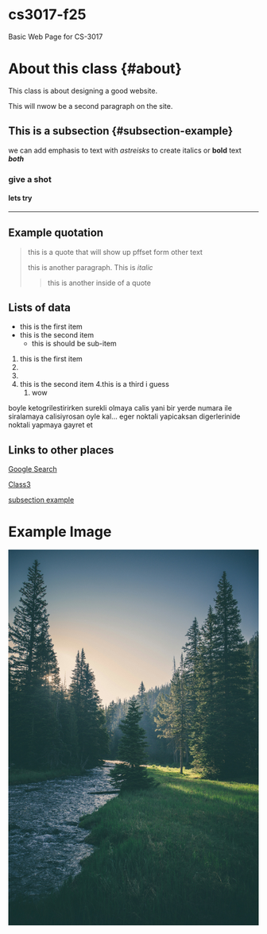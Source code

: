# cs3017-f25
Basic Web Page for CS-3017

# About this class {#about}
This class is about designing a good website. 

This will nwow be a second paragraph on the site. 

## This is a subsection {#subsection-example}
we can add emphasis to text with *astreisks* to create italics or **bold** text ***both***

### give a shot 

#### lets try 

----------------------------------------------------------------------------------------------

## Example quotation
> this is a quote that will show up pffset form other text
>
> this is another paragraph. This is *italic*
>
> > this is another inside of a quote

## Lists of data 

+ this is the first item
+ this is the second item
  + this is should be sub-item

1. this is the first item
2. 
3. 
4. this is the second item
4.this is a third i guess
     1. wow

boyle ketogrilestirirken surekli olmaya calis yani bir yerde numara ile siralamaya calisiyrosan oyle kal... eger noktali yapicaksan digerlerinide noktali yapmaya gayret et 


## Links to other places 
[Google Search](https://google.com)

[Class3](class3.md)

[subsection example](#subsection-example)

# Example Image 
![Many trees in a forest](trees.jpg)








